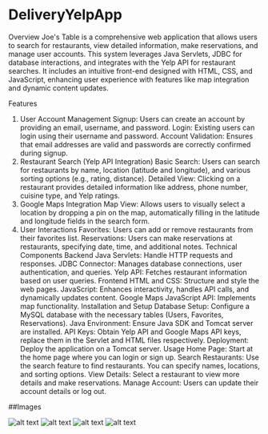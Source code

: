 # DeliveryYelpApp
Overview
Joe's Table is a comprehensive web application that allows users to search for restaurants, view detailed information, make reservations, and manage user accounts. This system leverages Java Servlets, JDBC for database interactions, and integrates with the Yelp API for restaurant searches. It includes an intuitive front-end designed with HTML, CSS, and JavaScript, enhancing user experience with features like map integration and dynamic content updates.

Features
1. User Account Management
Signup: Users can create an account by providing an email, username, and password.
Login: Existing users can login using their username and password.
Account Validation: Ensures that email addresses are valid and passwords are correctly confirmed during signup.
2. Restaurant Search (Yelp API Integration)
Basic Search: Users can search for restaurants by name, location (latitude and longitude), and various sorting options (e.g., rating, distance).
Detailed View: Clicking on a restaurant provides detailed information like address, phone number, cuisine type, and Yelp ratings.
3. Google Maps Integration
Map View: Allows users to visually select a location by dropping a pin on the map, automatically filling in the latitude and longitude fields in the search form.
4. User Interactions
Favorites: Users can add or remove restaurants from their favorites list.
Reservations: Users can make reservations at restaurants, specifying date, time, and additional notes.
Technical Components
Backend
Java Servlets: Handle HTTP requests and responses.
JDBC Connector: Manages database connections, user authentication, and queries.
Yelp API: Fetches restaurant information based on user queries.
Frontend
HTML and CSS: Structure and style the web pages.
JavaScript: Enhances interactivity, handles API calls, and dynamically updates content.
Google Maps JavaScript API: Implements map functionality.
Installation and Setup
Database Setup: Configure a MySQL database with the necessary tables (Users, Favorites, Reservations).
Java Environment: Ensure Java SDK and Tomcat server are installed.
API Keys: Obtain Yelp API and Google Maps API keys, replace them in the Servlet and HTML files respectively.
Deployment: Deploy the application on a Tomcat server.
Usage
Home Page: Start at the home page where you can login or sign up.
Search Restaurants: Use the search feature to find restaurants. You can specify names, locations, and sorting options.
View Details: Select a restaurant to view more details and make reservations.
Manage Account: Users can update their account details or log out.

##Images 

![alt text](http://url/to/img.png)
![alt text](http://url/to/img.png)
![alt text](http://url/to/img.png)
![alt text](http://url/to/img.png)
